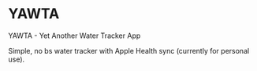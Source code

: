 # YAWTA
YAWTA - Yet Another Water Tracker App

Simple, no bs water tracker with Apple Health sync 
(currently for personal use).

